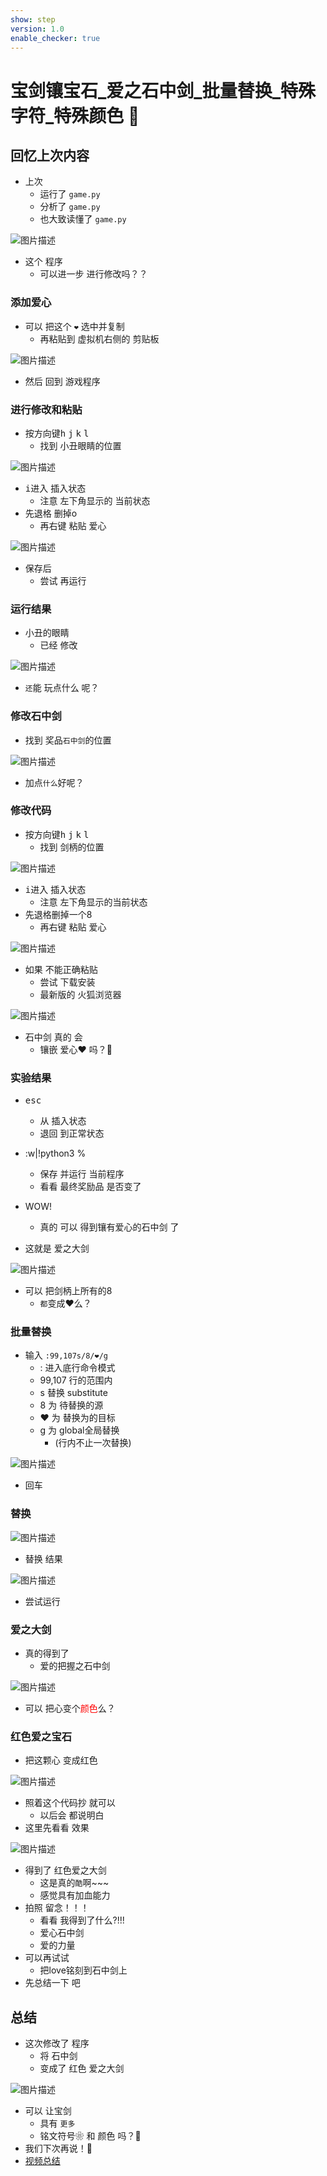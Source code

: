 ```yaml
---
show: step
version: 1.0
enable_checker: true
---
```


#  宝剑镶宝石_爱之石中剑_批量替换_特殊字符_特殊颜色  🥋

## 回忆上次内容

- 上次 
	- 运行了 `game.py`
	- 分析了 `game.py`
	- 也大致读懂了 `game.py`

![图片描述](https://doc.shiyanlou.com/courses/uid1190679-20240207-1707276572733)

- 这个 程序
	- 可以进一步 进行修改吗？？

### 添加爱心

- 可以 把这个 `❤` 选中并复制
	- 再粘贴到 虚拟机右侧的 剪贴板

![图片描述](https://doc.shiyanlou.com/courses/uid1190679-20220804-1659576426193)

- 然后 回到 游戏程序

### 进行修改和粘贴

- 按方向键<kbd>h</kbd>	<kbd>j</kbd>	<kbd>k</kbd>	<kbd>l</kbd>	
	- 找到 小丑眼睛的位置

![图片描述](https://doc.shiyanlou.com/courses/uid1190679-20240116-1705414793500)

- <kbd>i</kbd>进入 插入状态
	- 注意 左下角显示的 当前状态
- 先退格 删掉o
	- 再右键 粘贴 爱心

![图片描述](https://doc.shiyanlou.com/courses/uid1190679-20231022-1697937902533)

- 保存后
	- 尝试 再运行

### 运行结果

- 小丑的眼睛
	- 已经 修改

![图片描述](https://doc.shiyanlou.com/courses/uid1190679-20231022-1697937942560)

- `还`能 玩点什么 呢？

### 修改石中剑

- 找到 奖品`石中剑`的位置

![图片描述](https://doc.shiyanlou.com/courses/uid1190679-20230906-1693962880441)

- 加点`什么`好呢？

### 修改代码

- 按方向键<kbd>h</kbd>	<kbd>j</kbd>	<kbd>k</kbd>	<kbd>l</kbd>	
	- 找到 剑柄的位置

![图片描述](https://doc.shiyanlou.com/courses/uid1190679-20240116-1705414793500)

- <kbd>i</kbd>进入 插入状态
	- 注意 左下角显示的当前状态
- 先退格删掉一个8
	- 再右键 粘贴 爱心

![图片描述](https://doc.shiyanlou.com/courses/uid1190679-20230220-1676902222210)

- 如果 不能正确粘贴
	- 尝试 下载安装 
	- 最新版的 火狐浏览器

![图片描述](https://doc.shiyanlou.com/courses/uid1190679-20230220-1676902393474)

- 石中剑 真的 会
	- 镶嵌 爱心❤ ️吗？🤔️

### 实验结果

- <kbd>esc</kbd>
	- 从 插入状态 
	- 退回 到正常状态

- :w|!python3 %
	- 保存 并运行 当前程序
	- 看看 最终奖励品 是否变了
- WOW!
	- 真的 可以 得到镶有爱心的石中剑 了

- 这就是 爱之大剑

![图片描述](https://doc.shiyanlou.com/courses/uid1190679-20230220-1676902432305)

- 可以 把剑柄上所有的8
	- `都`变成❤么？

### 批量替换
- 输入 `:99,107s/8/❤/g`
	- : 进入底行命令模式
	- 99,107 行的范围内
	- s 替换 substitute
	- 8 为 待替换的源
	- ❤ 为 替换为的目标
	- g 为 global全局替换
		- (行内不止一次替换)

![图片描述](https://doc.shiyanlou.com/courses/uid1190679-20220919-1663597018474)

- 回车

### 替换

![图片描述](https://doc.shiyanlou.com/courses/uid1190679-20230220-1676902615904)

- 替换 结果

![图片描述](https://doc.shiyanlou.com/courses/uid1190679-20220919-1663597105620)

- 尝试运行

### 爱之大剑

- 真的得到了
	- 爱的把握之石中剑

![图片描述](https://doc.shiyanlou.com/courses/uid1190679-20230220-1676902646084)

- 可以 把心变个<font style="color:red">颜色</font>么？

### 红色爱之宝石

- 把这颗心 变成红色

![图片描述](https://doc.shiyanlou.com/courses/uid1190679-20220919-1663597151098)

- 照着这个代码抄 就可以
	- 以后会 都说明白
- 这里先看看 效果

![图片描述](https://doc.shiyanlou.com/courses/uid1190679-20220919-1663597196139)

- 得到了 红色爱之大剑
	- 这是真的`酷`啊~~~
	- 感觉具有加血能力
- 拍照 留念！！！
	- 看看 我得到了什么?!!!
	- 爱心石中剑
	- 爱的力量
- 可以再试试
	- 把love铭刻到石中剑上
- 先总结一下 吧 

## 总结

- 这次修改了 程序 
	- 将 石中剑
	- 变成了 红色 爱之大剑

![图片描述](https://doc.shiyanlou.com/courses/uid1190679-20240207-1707279748045)

- 可以 让宝剑 
	- 具有 `更多` 
	- 铭文符号❀ 和 颜色 吗？🤔
- 我们下次再说！👋
- [视频总结](https://www.bilibili.com/video/BV1Lz421b7oK)